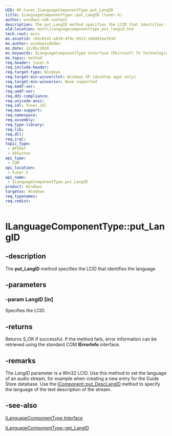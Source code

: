 ```yaml
---
UID: NF:tuner.ILanguageComponentType.put_LangID
title: ILanguageComponentType::put_LangID (tuner.h)
author: windows-sdk-content
description: The put_LangID method specifies the LCID that identifies the language.
old-location: mstv\ilanguagecomponenttype_put_langid.htm
tech.root: mstv
ms.assetid: c0dc0141-a839-4fdc-9313-24ddd3eaf63d
ms.author: windowssdkdev
ms.date: 12/05/2018
ms.keywords: ILanguageComponentType interface [Microsoft TV Technologies],put_LangID method, ILanguageComponentType.put_LangID, ILanguageComponentType::put_LangID, ILanguageComponentTypeput_LangID, mstv.ilanguagecomponenttype_put_langid, put_LangID, put_LangID method [Microsoft TV Technologies], put_LangID method [Microsoft TV Technologies],ILanguageComponentType interface, tuner/ILanguageComponentType::put_LangID
ms.topic: method
req.header: tuner.h
req.include-header: 
req.target-type: Windows
req.target-min-winverclnt: Windows XP [desktop apps only]
req.target-min-winversvr: None supported
req.kmdf-ver: 
req.umdf-ver: 
req.ddi-compliance: 
req.unicode-ansi: 
req.idl: Tuner.idl
req.max-support: 
req.namespace: 
req.assembly: 
req.type-library: 
req.lib: 
req.dll: 
req.irql: 
topic_type:
 - APIRef
 - kbSyntax
api_type:
 - COM
api_location:
 - tuner.h
api_name:
 - ILanguageComponentType.put_LangID
product: Windows
targetos: Windows
req.typenames: 
req.redist: 
---
```


# ILanguageComponentType::put_LangID


## -description



The <b>put_LangID</b> method specifies the LCID that identifies the language




## -parameters




### -param LangID [in]

Specifies the LCID.


## -returns



Returns S_OK if successful. If the method fails, error information can be retrieved using the standard COM <b>IErrorInfo</b> interface.




## -remarks



The <i>LangID</i> parameter is a Win32 LCID. Use this method to set the language of an audio stream, for example when creating a new entry for the Guide Store database. Use the <a href="https://msdn.microsoft.com/0f914835-e097-4a02-80fe-371154c9d95a">IComponent::put_DescLangID</a> method to specify the language of the text description of the stream.




## -see-also




<a href="https://msdn.microsoft.com/775b5e8d-d9ed-4371-a651-bfeed6fa0ad5">ILanguageComponentType Interface</a>



<a href="https://msdn.microsoft.com/f70dcc70-701a-4465-ad40-1ddc5e697f46">ILanguageComponentType::get_LangID</a>
 

 

